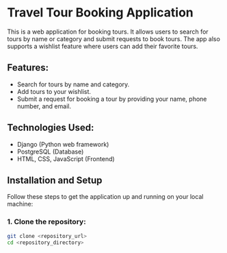 # Travel Tour Booking Application

This is a web application for booking tours. It allows users to search for tours by name or category and submit requests to book tours. The app also supports a wishlist feature where users can add their favorite tours.

## Features:
- Search for tours by name and category.
- Add tours to your wishlist.
- Submit a request for booking a tour by providing your name, phone number, and email.

## Technologies Used:
- Django (Python web framework)
- PostgreSQL (Database)
- HTML, CSS, JavaScript (Frontend)

## Installation and Setup

Follow these steps to get the application up and running on your local machine:

### 1. Clone the repository:

```bash
git clone <repository_url>
cd <repository_directory>
